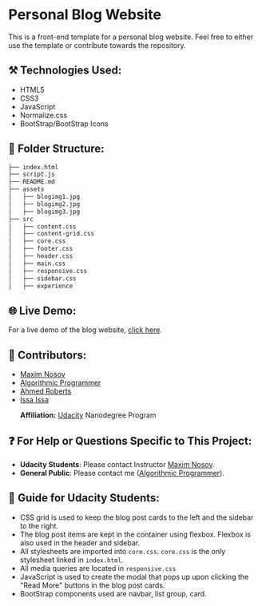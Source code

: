 # Personal Blog Website
This is a front-end template for a personal blog website. Feel free to either use the template or contribute towards the repository. 

## ⚒️ Technologies Used:
<ul>
<li>HTML5</li>
<li>CSS3</li>
<li>JavaScript</li>
<li>Normalize.css</li>
<li>BootStrap/BootStrap Icons</li>
</ul>

## :open_file_folder: Folder Structure:

```bash
├── index.html  
├── script.js        
├── README.md    
├── assets
│   ├── blogimg1.jpg   
│   ├── blogimg2.jpg 
│   ├── blogimg3.jpg
├── src
│   ├── content.css
│   ├── content-grid.css
│   ├── core.css
│   ├── footer.css
│   ├── header.css
│   ├── main.css
│   ├── responsive.css
│   ├── sidebar.css
│   ├── experience
```

## 🌐 Live Demo:
For a live demo of the blog website, <a href="https://algorithmicprogrammer.github.io/personal-blog-website/">click here</a>.

## 👥 Contributors:
<ul>
<li><a href="https://github.com/mnosov622">Maxim Nosov</a></li>
<li><a href="https://github.com/algorithmicprogrammer">Algorithmic Programmer</a></li>
<li><a href="https://github.com/ahmedroberts">Ahmed Roberts</a></li>
<li><a href="https://github.com/isissa01">Issa Issa</a></li>

<b>Affiliation:</b> <a href="https://www.udacity.com/">Udacity</a> Nanodegree Program
</ul>

## ❓ For Help or Questions Specific to This Project:
<ul>
<li><b>Udacity Students</b>: Please contact Instructor <a href="https://github.com/mnosov622">Maxim Nosov</a>. </li>
<li><b>General Public</b>: Please contact me (<a href="https://github.com/algorithmicprogrammer">Algorithmic Programmer</a>).</li>
</ul>

## 📖 Guide for Udacity Students:
<ul>
<li>CSS grid is used to keep the blog post cards to the left and the sidebar to the right.</li>
<li>The blog post items are kept in the container using flexbox. Flexbox is also used in the header and sidebar.</li>
<li>All stylesheets are imported into <code>core.css</code>. <code>core.css</code> is the only stylesheet linked in <code>index.html</code>.</li>
<li>All media queries are located in <code>responsive.css</code></li>
<li>JavaScript is used to create the modal that pops up upon clicking the "Read More" buttons in the blog post cards.</li>
<li>BootStrap components used are navbar, list group, card.</li>
</ul>
